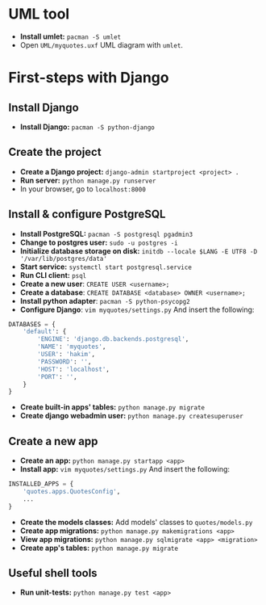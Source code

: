 # UML tool
- **Install umlet:** `pacman -S umlet`
- Open `UML/myquotes.uxf` UML diagram with `umlet`.

# First-steps with Django

## Install Django
- **Install Django:** `pacman -S python-django`

## Create the project
- **Create a Django project:** `django-admin startproject <project> .`
- **Run server:** `python manage.py runserver`
- In your browser, go to `localhost:8000`

## Install & configure PostgreSQL
- **Install PostgreSQL:** `pacman -S postgresql pgadmin3`
- **Change to postgres user:** `sudo -u postgres -i`
- **Initialize database storage on disk:** `initdb --locale $LANG -E UTF8 -D '/var/lib/postgres/data'`
- **Start service:** `systemctl start postgresql.service`
- **Run CLI client:** `psql`
- **Create a new user**: `CREATE USER <username>;`
- **Create a database**: `CREATE DATABASE <database> OWNER <username>;`
- **Install python adapter**: `pacman -S python-psycopg2`
- **Configure Django**: `vim myquotes/settings.py`
And insert the following:
```python
DATABASES = {
    'default': {
        'ENGINE': 'django.db.backends.postgresql',
        'NAME': 'myquotes',
        'USER': 'hakim',
        'PASSWORD': '',
        'HOST': 'localhost',
        'PORT': '',
    }
}
```
- **Create built-in apps' tables:** `python manage.py migrate`
- **Create django webadmin user:** `python manage.py createsuperuser`

## Create a new app
- **Create an app:** `python manage.py startapp <app>`
- **Install app:** `vim myquotes/settings.py`
And insert the following:
```python
INSTALLED_APPS = {
    'quotes.apps.QuotesConfig',
    ...
}
```
- **Create the models classes:** Add models' classes to `quotes/models.py`
- **Create app migrations:** `python manage.py makemigrations <app>`
- **View app migrations:** `python manage.py sqlmigrate <app> <migration>`
- **Create app's tables:** `python manage.py migrate`

## Useful shell tools
- **Run unit-tests:** `python manage.py test <app>`
